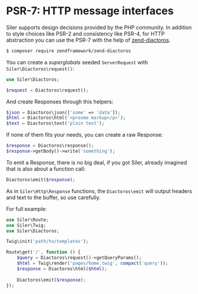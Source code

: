 # PSR-7: HTTP message interfaces

Siler supports design decisions provided by the PHP community. In addition to style choices like PSR-2 and consistency like PSR-4, for HTTP abstraction you can use the PSR-7 with the help of [zend-diactoros](https://github.com/zendframework/zend-diactoros).

```bash
$ composer require zendframework/zend-diactoros
```

You can create a _superglobals_ seeded `ServerRequest` with `Siler\Diactoros\request()`:

```php
use Siler\Diactoros;

$request = Diactoros\request();
```

And create Responses through this helpers:

```php
$json = Diactoros\json(['some' => 'data']);
$html = Diactoros\html('<p>some markup</p>');
$text = Diactoros\text('plain text');
```

If none of them fits your needs, you can create a raw Response:

```php
$response = Diactoros\response();
$response->getBody()->write('something');
```

To emit a Response, there is no big deal, if you got Siler, already imagined that is also about a function call:

```php
Diactoros\emit($response);
```

As in `Siler\Http\Response` functions, the `Diactoros\emit` will output headers and text to the buffer, so use carefully.

For full example:

```php
use Siler\Route;
use Siler\Twig;
use Siler\Diactoros;

Twig\init('path/to/templates');

Route\get('/', function () {
    $query = Diactoros\request()->getQueryParams();
    $html = Twig\render('pages/home.twig', compact('query'));
    $response = Diactoros\html($html);
    
    Diactoros\emit($response);
});
```



